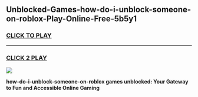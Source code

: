 
## Unblocked-Games-how-do-i-unblock-someone-on-roblox-Play-Online-Free-5b5y1
<h3>
<a href="https://premium76.site?title=how-do-i-unblock-someone-on-roblox&ref=26A">CLICK TO PLAY</a></h3>
<hr>

<h3>
<a href="https://premium76.site?title=how-do-i-unblock-someone-on-roblox&ref=26A">CLICK 2 PLAY</a>
  
</h3>

<a href="https://premium76.site?title=how-do-i-unblock-someone-on-roblox&ref=26A"><img src="https://clearcache.store/games.png"></a>


**how-do-i-unblock-someone-on-roblox games unblocked: Your Gateway to Fun and Accessible Online Gaming**
